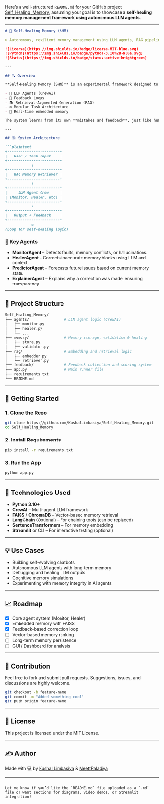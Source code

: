 Here’s a well-structured `README.md` for your GitHub project [Self\_Healing\_Memory](https://github.com/KushalLimbasiya/Self_Healing_Memory), assuming your goal is to showcase a **self-healing memory management framework using autonomous LLM agents**.

---

````markdown
# 🧠 Self-Healing Memory (SHM)

> Autonomous, resilient memory management using LLM agents, RAG pipelines, and real-time feedback correction.

![License](https://img.shields.io/badge/license-MIT-blue.svg)
![Python](https://img.shields.io/badge/python-3.10%2B-blue.svg)
![Status](https://img.shields.io/badge/status-active-brightgreen)

---

## 🔍 Overview

**Self-Healing Memory (SHM)** is an experimental framework designed to simulate a cognitive, autonomous memory system for AI agents. Inspired by biological memory, this system can **detect, correct, and evolve its knowledge** using:

- 🧠 LLM Agents (CrewAI)
- 🔁 Feedback Loops
- 📚 Retrieval-Augmented Generation (RAG)
- ⚙️ Modular Task Architecture
- 💾 Real-time embedded memory

The system learns from its own **mistakes and feedback**, just like humans — allowing autonomous agents to **self-correct**, **refactor their thoughts**, and **improve task execution** over time.

---

## 🏗️ System Architecture

```plaintext
+------------------------+
|   User / Task Input    |
+------------------------+
            ↓
+------------------------+
|   RAG Memory Retriever |
+------------------------+
            ↓
+------------------------+
|     LLM Agent Crew     |
| (Monitor, Healer, etc) |
+------------------------+
            ↓
+------------------------+
|   Output + Feedback    |
+------------------------+
            ↺
(Loop for self-healing logic)
````

### 🔧 Key Agents

* **MonitorAgent** – Detects faults, memory conflicts, or hallucinations.
* **HealerAgent** – Corrects inaccurate memory blocks using LLM and context.
* **PredictorAgent** – Forecasts future issues based on current memory state.
* **ExplainerAgent** – Explains why a correction was made, ensuring transparency.

---

## 📂 Project Structure

```bash
Self_Healing_Memory/
├── agents/                # LLM agent logic (CrewAI)
│   ├── monitor.py
│   ├── healer.py
│   └── ...
├── memory/                # Memory storage, validation & healing
│   ├── store.py
│   ├── validator.py
├── rag/                   # Embedding and retrieval logic
│   ├── embedder.py
│   └── retriever.py
├── feedback/              # Feedback collection and scoring system
├── app.py                 # Main runner file
├── requirements.txt
└── README.md
```

---

## 🚀 Getting Started

### 1. Clone the Repo

```bash
git clone https://github.com/KushalLimbasiya/Self_Healing_Memory.git
cd Self_Healing_Memory
```

### 2. Install Requirements

```bash
pip install -r requirements.txt
```

### 3. Run the App

```bash
python app.py
```

---

## 🧩 Technologies Used

* **Python 3.10+**
* **CrewAI** – Multi-agent LLM framework
* **FAISS** / **ChromaDB** – Vector-based memory retrieval
* **LangChain** (Optional) – For chaining tools (can be replaced)
* **SentenceTransformers** – For memory embedding
* **Streamlit** or CLI – For interactive testing (optional)

---

## 💡 Use Cases

* Building self-evolving chatbots
* Autonomous LLM agents with long-term memory
* Debugging and healing LLM outputs
* Cognitive memory simulations
* Experimenting with memory integrity in AI agents

---

## 📈 Roadmap

* [x] Core agent system (Monitor, Healer)
* [x] Embedded memory with FAISS
* [x] Feedback-based correction loop
* [ ] Vector-based memory ranking
* [ ] Long-term memory persistence
* [ ] GUI / Dashboard for analysis

---

## 🤝 Contribution

Feel free to fork and submit pull requests. Suggestions, issues, and discussions are highly welcome.

```bash
git checkout -b feature-name
git commit -m "Added something cool"
git push origin feature-name
```

---

## 📜 License

This project is licensed under the MIT License.

---

## ✍️ Author

Made with 💻 by [Kushal Limbasiya](https://github.com/KushalLimbasiya)  & [MeettPaladiya](https://github.com/MeettPaladiya)

---

```

Let me know if you’d like the `README.md` file uploaded as a `.md` file or want sections for diagrams, video demos, or Streamlit integration!
```
